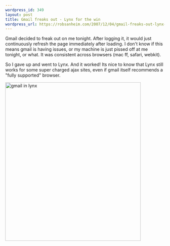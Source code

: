 ```yaml
--- 
wordpress_id: 349
layout: post
title: Gmail freaks out - Lynx for the win
wordpress_url: https://robsanheim.com/2007/12/04/gmail-freaks-out-lynx-for-the-win/
---
```

Gmail decided to freak out on me tonight.  After logging it, it would just continuously refresh the page immediately after loading.  I don't know if this means gmail is having issues, or my machine is just pissed off at me tonight, or what.  It was consistent across browsers (mac ff, safari, webkit).

So I gave up and went to Lynx.  And it worked!  Its nice to know that Lynx still works for some super charged ajax sites, even if gmail itself recommends a "fully supported" browser.

<a href="https://www.flickr.com/photos/robsanheim/2086224178/" title="gmail in lynx by robsanheim, on Flickr"><img src="https://farm3.static.flickr.com/2193/2086224178_e5fb122a4f.jpg" width="428" height="500" alt="gmail in lynx" /></a>
